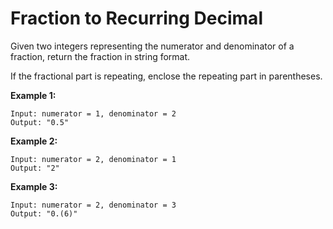 # Fraction to Recurring Decimal

Given two integers representing the numerator and denominator of a fraction, return the fraction in string format.

If the fractional part is repeating, enclose the repeating part in parentheses.

**Example 1:**

```pseudo
Input: numerator = 1, denominator = 2
Output: "0.5"
```

**Example 2:**

```pseudo
Input: numerator = 2, denominator = 1
Output: "2"
```

**Example 3:**

```pseudo
Input: numerator = 2, denominator = 3
Output: "0.(6)"
```

